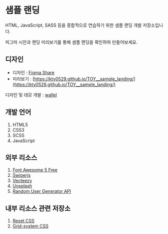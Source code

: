 # 샘플 랜딩
HTML, JavaScript, SASS 등을 종합적으로 연습하기 위한 샘플 랜딩 개발 저장소입니다.

피그마 시안과 랜딩 미리보기를 통해 샘플 랜딩을 확인하여 만들어보세요.

## 디자인
- 디자인 : [Figma Share](https://www.figma.com/file/Uv57BQbzSSKoixVRVLpw7M/%5BTOY%5D-Sample-Landing?node-id=1202%3A14)
- 미리보기 : [https://kty0529.github.io/TOY__sample_landing/](https://kty0529.github.io/TOY__sample_landing/)

디자인 및 데모 개발 : [wallel](https://wallel.com)

## 개발 언어
1. HTML5
2. CSS3
3. SCSS
4. JavaScript

## 외부 리소스
1. [Font Awesome 5 Free](https://fontawesome.com)
2. [Swiperjs](https://swiperjs.com)
3. [Vecteezy](https://www.vecteezy.com/free-vector/website)
4. [Unsplash](https://unsplash.com/)
5. [Random User Generator API](https://randomuser.me)

## 내부 리소스 관련 저장소
1. [Reset CSS](https://github.com/kty0529/Reset-CSS)
2. [Grid-system CSS](https://github.com/kty0529/SASS-Flex-Grid)
